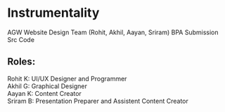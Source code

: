 # Instrumentality

AGW Website Design Team (Rohit, Akhil, Aayan, Sriram) BPA Submission Src Code

## Roles:
Rohit K: UI/UX Designer and Programmer
<br>
Akhil G: Graphical Designer
<br>
Aayan K: Content Creator
<br>
Sriram B: Presentation Preparer and Assistent Content Creator